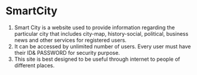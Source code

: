 # SmartCity

1) Smart City is a website used to provide information regarding the particular city that includes city-map, history-social, political, business news and other services for registered users.<br>
2) It can be accessed by unlimited number of users. Every user must have their ID& PASSWORD for security purpose.<br> 
3) This site is best designed to be useful through internet to people of different places. <br>

